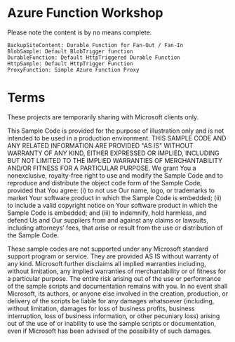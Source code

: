 # Azure Function Workshop
Please note the content is by no means complete.
```
BackupSiteContent: Durable Function for Fan-Out / Fan-In
BlobSample: Default BlobTrigger function
DurableFunction: Default HttpTriggered Durable Function
HttpSample: Default HttpTrigger Function
ProxyFunction: Simple Azure Function Proxy
```

# Terms
These projects are temporarily sharing with Microsoft clients only.  

This Sample Code is provided for the purpose of illustration only and is not intended to be used 
in a production environment. THIS SAMPLE CODE AND ANY RELATED INFORMATION ARE PROVIDED "AS IS" 
WITHOUT WARRANTY OF ANY KIND, EITHER EXPRESSED OR IMPLIED, INCLUDING BUT NOT LIMITED TO THE IMPLIED 
WARRANTIES OF MERCHANTABILITY AND/OR FITNESS FOR A PARTICULAR PURPOSE. We grant You a nonexclusive, 
royalty-free right to use and modify the Sample Code and to reproduce and distribute the object code 
form of the Sample Code, provided that You agree: (i) to not use Our name, logo, or trademarks to 
market Your software product in which the Sample Code is embedded; (ii) to include a valid copyright 
notice on Your software product in which the Sample Code is embedded; and (iii) to indemnify, hold
harmless, and defend Us and Our suppliers from and against any claims or lawsuits, including attorneys’ 
fees, that arise or result from the use or distribution of the Sample Code.

These sample codes are not supported under any Microsoft standard support program or service. 
They are provided AS IS without warranty of any kind. Microsoft further disclaims 
all implied warranties including, without limitation, any implied warranties of merchantability 
or of fitness for a particular purpose. The entire risk arising out of the use or performance of 
the sample scripts and documentation remains with you. In no event shall Microsoft, its authors, 
or anyone else involved in the creation, production, or delivery of the scripts be liable for any 
damages whatsoever (including, without limitation, damages for loss of business profits, business 
interruption, loss of business information, or other pecuniary loss) arising out of the use of or 
inability to use the sample scripts or documentation, even if Microsoft has been advised of the 
possibility of such damages.